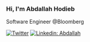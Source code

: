 ### Hi, I'm Abdallah Hodieb

Software Engineer @Bloomberg

[![Twitter](https://img.shields.io/badge/-follow-blue?style=flat-square&logo=Twitter&logoColor=white)](https://twitter.com/abdallahhodieb) 
[![Linkedin: Abdallah](https://img.shields.io/badge/-Abdallah-blue?style=flat-square&logo=Linkedin&logoColor=white)](https://www.linkedin.com/in/abdallahhodieb/)

